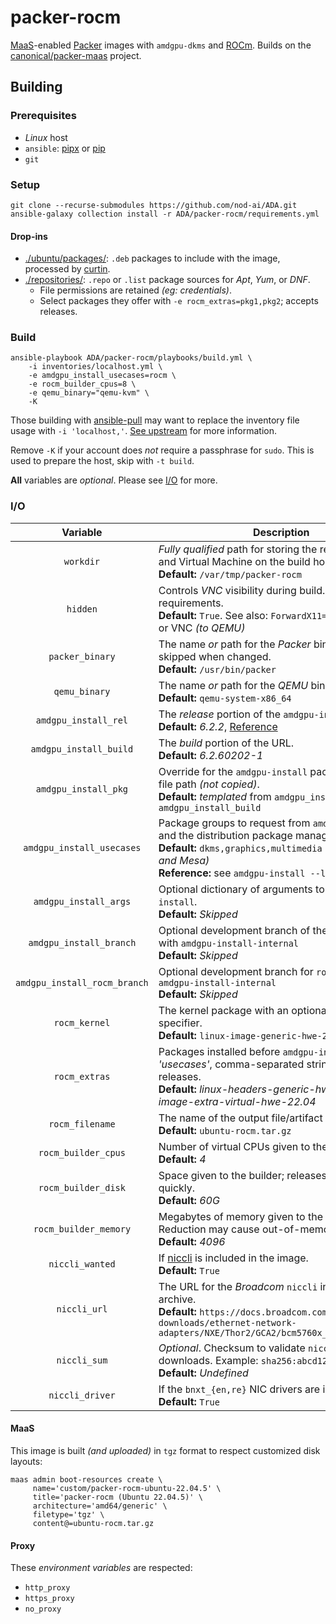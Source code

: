 # packer-rocm

[MaaS](https://maas.io/)-enabled [Packer](https://www.packer.io/) images
with `amdgpu-dkms` and [ROCm](https://www.amd.com/en/products/software/rocm.html). Builds on the [canonical/packer-maas](https://github.com/canonical/packer-maas/)
project.

## Building

### Prerequisites

* _Linux_ host
* `ansible`: [pipx](https://docs.ansible.com/ansible/latest/installation_guide/intro_installation.html#installing-and-upgrading-ansible-with-pipx) or [pip](https://docs.ansible.com/ansible/latest/installation_guide/intro_installation.html#installing-and-upgrading-ansible-with-pip)
* `git`

### Setup

```shell
git clone --recurse-submodules https://github.com/nod-ai/ADA.git
ansible-galaxy collection install -r ADA/packer-rocm/requirements.yml
```

#### Drop-ins

* [./ubuntu/packages/](./ubuntu/packages/): `.deb` packages to include with the image, processed by [curtin](https://curtin.readthedocs.io/en/latest/topics/overview.html).
* [./repositories/](./repositories/): `.repo` or `.list` package sources for _Apt_, _Yum_, or _DNF_.
  * File permissions are retained _(eg: credentials)_.
  * Select packages they offer with `-e rocm_extras=pkg1,pkg2`; accepts releases.

### Build

```shell
ansible-playbook ADA/packer-rocm/playbooks/build.yml \
    -i inventories/localhost.yml \
    -e amdgpu_install_usecases=rocm \
    -e rocm_builder_cpus=8 \
    -e qemu_binary="qemu-kvm" \
    -K
```

Those building with [ansible-pull](https://docs.ansible.com/ansible/latest/cli/ansible-pull.html) may want to replace the inventory file usage with `-i 'localhost,'`. [See upstream](https://docs.ansible.com/ansible/latest/inventory_guide/index.html) for more information.

Remove `-K` if your account does _not_ require a passphrase for `sudo`. This is used to prepare the host, skip with `-t build`.

**All** variables are _optional_. Please see [I/O](#io) for more.

### I/O

| Variable | Description |
|:----------:|-------------|
| `workdir` | _Fully qualified_ path for storing the repository, ISO, and Virtual Machine on the build host.<br/>**Default:** `/var/tmp/packer-rocm` |
| `hidden` | Controls _VNC_ visibility during build. Brings _display_ requirements.<br/>**Default:** `True`. See also: `ForwardX11=yes` _(with SSH)_ or VNC _(to QEMU)_ |
| `packer_binary` | The name _or_ path for the _Packer_ binary. Installation skipped when changed.<br/>**Default:** `/usr/bin/packer` |
| `qemu_binary` | The name _or_ path for the _QEMU_ binary.<br/>**Default:** `qemu-system-x86_64` |
| `amdgpu_install_rel` | The _release_ portion of the `amdgpu-install` URL.<br/>**Default:** _6.2.2_, [Reference](https://rocm.docs.amd.com/projects/install-on-linux/en/latest/install/amdgpu-install.html) |
| `amdgpu_install_build` | The _build_ portion of the URL.<br/>**Default:** _6.2.60202-1_ |
| `amdgpu_install_pkg` | Override for the `amdgpu-install` package. URL or file path _(not copied)_.<br/>**Default:** _templated_ from `amdgpu_install_rel` and `amdgpu_install_build` |
| `amdgpu_install_usecases` | Package groups to request from `amdgpu-install` and the distribution package manager.<br/>**Default:** `dkms,graphics,multimedia` _(kernel driver and Mesa)_<br/>**Reference:** see `amdgpu-install --list-usecase` |
| `amdgpu_install_args` | Optional dictionary of arguments to pass to `amdgpu-install`.<br/>**Default:** _Skipped_ |
| `amdgpu_install_branch` | Optional development branch of the `amdgpu` driver with `amdgpu-install-internal`<br/>**Default:** _Skipped_ |
| `amdgpu_install_rocm_branch` | Optional development branch for `rocm` software with `amdgpu-install-internal`<br/>**Default:** _Skipped_ |
| `rocm_kernel` | The kernel package with an optional release specifier.<br/>**Default:** `linux-image-generic-hwe-22.04` |
| `rocm_extras` | Packages installed before `amdgpu-install` _'usecases'_, comma-separated string with optional releases.<br/>**Default:** _linux-headers-generic-hwe-22.04,linux-image-extra-virtual-hwe-22.04_ |
| `rocm_filename` | The name of the output file/artifact _(tarball)_<br/>**Default:** `ubuntu-rocm.tar.gz` |
| `rocm_builder_cpus` | Number of virtual CPUs given to the builder VM.<br/>**Default:** _4_ |
| `rocm_builder_disk` | Space given to the builder; releases compound quickly.<br/>**Default:** _60G_ |
| `rocm_builder_memory` | Megabytes of memory given to the builder. Reduction may cause out-of-memory conditions.<br/>**Default:** _4096_ |
| `niccli_wanted` | If [niccli](https://techdocs.broadcom.com/us/en/storage-and-ethernet-connectivity/ethernet-nic-controllers/bcm957xxx/adapters/Configuration-adapter/nic-cli-configuration-utility.html) is included in the image.<br/>**Default:** `True` |
| `niccli_url` | The URL for the _Broadcom_ `niccli` installation archive.<br/>**Default:** `https://docs.broadcom.com/docs-and-downloads/ethernet-network-adapters/NXE/Thor2/GCA2/bcm5760x_231.2.63.0a.zip` |
| `niccli_sum` | _Optional_. Checksum to validate `niccli_url` downloads. Example: `sha256:abcd1234`<br/>**Default:** _Undefined_ |
| `niccli_driver` | If the `bnxt_{en,re}` NIC drivers are included.<br/>**Default:** `True` |

#### MaaS

This image is built _(and uploaded)_ in `tgz` format to respect customized disk layouts:

```shell
maas admin boot-resources create \
     name='custom/packer-rocm-ubuntu-22.04.5' \
     title='packer-rocm (Ubuntu 22.04.5)' \
     architecture='amd64/generic' \
     filetype='tgz' \
     content@=ubuntu-rocm.tar.gz
```

#### Proxy

These _environment variables_ are respected:

* `http_proxy`
* `https_proxy`
* `no_proxy`
